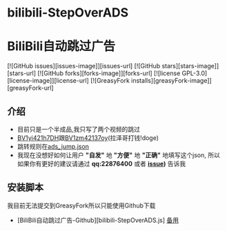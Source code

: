 # bilibili-StepOverADS
# BiliBili自动跳过广告
[![GitHub issues][issues-image]][issues-url]
[![GitHub stars][stars-image]][stars-url]
[![GitHub forks][forks-image]][forks-url]
[![license GPL-3.0][license-image]][license-url]
[![GreasyFork installs][greasyFork-image]][greasyFork-url]

## 介绍
+ 目前只是一个半成品,我只写了两个视频的跳过
+ [BV1yi421h7DH](https://www.bilibili.com/video/BV1yi421h7DH/)跟[BV1zm42137oy](https://www.bilibili.com/video/BV1zm42137oy)(拉泽哥打钱!doge)
+ 跳转规则在[ads_jump.json](https://github.com/AWangDog/bilibili-StepOverADS/blob/main/ads_jump.json)
+ 我现在没想好如何让用户 **"自发"** 地 **"方便"** 地 **"正确"** 地填写这个json, 所以如果你有更好的建议请通过 **qq:22876400** 或者 **[issue](https://github.com/AWangDog/bilibili-StepOverADS/issues))** 告诉我
## 安装脚本
我目前无法提交到GreasyFork所以只能使用Github下载
+ [BiliBili自动跳过广告-Github][bilibili-StepOverADS.js]
[备用](https://raw.githubusercontent.com/AWangDog/bilibili-StepOverADS/main/bilibili-StepOverADS.js)
